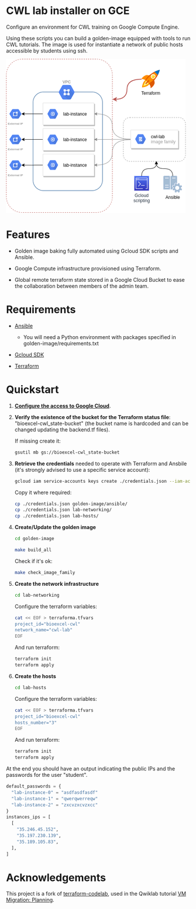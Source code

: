 # CWL lab installer on GCE

Configure an environment for CWL training on Google Compute Engine.

Using these scripts you can build a golden-image equipped with tools to run
CWL tutorials. The image is used for instantiate a network of public hosts
accessible by students using ssh.

![CWL lab diagram](doc/cwl-lab.png)

# Features

* Golden image baking fully automated using Gcloud SDK scripts and Ansible.

* Google Compute infrastructure provisioned using Terraform.

* Global remote terraform state stored in a Google Cloud Bucket to ease the
  collaboration between members of the admin team.

# Requirements

* [Ansible](https://www.ansible.com/)
  * You will need a Python environment with packages specified in
    golden-image/requirements.txt

* [Gcloud SDK](https://cloud.google.com/sdk/)

* [Terraform](https://www.terraform.io/)

# Quickstart

1. **[Configure the access to Google Cloud](https://cloud.google.com/sdk/docs/initializing)**.

1. **Verify the existence of the bucket for the Terraform status file**: "bioexcel-cwl_state-bucket" (the bucket name is
   hardcoded and can be changed updating the backend.tf files).

   If missing create it:
   ```bash
   gsutil mb gs://bioexcel-cwl_state-bucket
   ```

1. **Retrieve the credentials** needed to operate with Terraform and Ansbile (it's strongly advised to use a specific service account):
   ```bash
   gcloud iam service-accounts keys create ./credentials.json --iam-account xxxxxxxxxxxxx@developer.gserviceaccount.com
   ``` 
   Copy it where required:
   ```bash
   cp ./credentials.json golden-image/ansible/
   cp ./credentials.json lab-networking/
   cp ./credentials.json lab-hosts/
   ```

1. **Create/Update the golden image**
   ```bash
   cd golden-image
   ```
   ```bash
   make build_all
   ```
   Check if it's ok:
   ```bash
   make check_image_family
   ```

1. **Create the network infrastructure**
   ```bash
   cd lab-networking
   ```
   Configure the terraform variables:
   ```bash
   cat << EOF > terraforma.tfvars
   project_id="bioexcel-cwl"
   network_name="cwl-lab"
   EOF
   ```
   And run terraform:
   ```bash
   terraform init
   terraform apply
   ```
1. **Create the hosts**
   ```bash
   cd lab-hosts
   ```
   Configure the terraform variables:
   ```bash
   cat << EOF > terraforma.tfvars
   project_id="bioexcel-cwl"
   hosts_number="3"
   EOF
   ```
   And run terraform:
   ```bash
   terraform init
   terraform apply
   ```

At the end you should have an output indicating the public IPs and the
passwords for the user "student".
```python
default_passwords = {
  "lab-instance-0" = "asdfasdfasdf"
  "lab-instance-1" = "qwerqwerreqw"
  "lab-instance-2" = "zxcvzxcvzxcc"
}
instances_ips = [
  [
    "35.246.45.152",
    "35.197.230.139",
    "35.189.105.83",
  ],
]
```

# Acknowledgements

This project is a fork of [terraform-codelab](https://github.com/morgante/terraform-codelab), used in
the Qwiklab tutorial [VM Migration: Planning](https://www.qwiklabs.com/focuses/6899).




